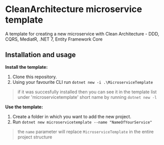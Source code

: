# CleanArchitecture microservice template
A template for creating a new microservice with Clean Architecture - DDD, CQRS, MediatR, .NET 7, Entity Framework Core


**Installation and usage**
----------------
**Install the template:**
1. Clone this repository.
2. Using your favourite CLI run `dotnet new -i .\MicroserviceTemplate`
> if it was succesfully installed then you can see it in the template list under 'microservicetemplate' short name by running `dotnet new -l`

**Use the template:**
1. Create a folder in which you want to add the new project.
2. Run `dotnet new microservicetemplate --name "NameOfYourService"`
> the `name` parameter will replace `MicroserviceTemplate` in the entire project structure


